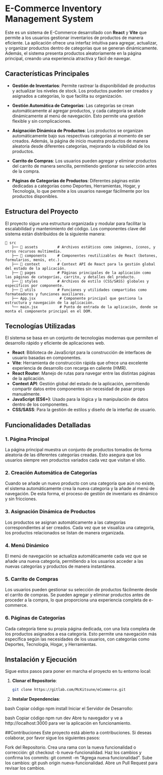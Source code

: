 # E-Commerce Inventory Management System

Este es un sistema de E-Commerce desarrollado con **React** y **Vite** que permite a los usuarios gestionar inventarios de productos de manera eficiente. La aplicación ofrece una interfaz intuitiva para agregar, actualizar, y organizar productos dentro de categorías que se generan dinámicamente. Además, el sistema presenta productos aleatoriamente en la página principal, creando una experiencia atractiva y fácil de navegar.

## Características Principales

- **Gestión de Inventarios**: Permite rastrear la disponibilidad de productos y actualizar los niveles de stock. Los productos pueden ser creados y asignados a categorías, lo que facilita su organización.
  
- **Gestión Automática de Categorías**: Las categorías se crean automáticamente al agregar productos, y cada categoría se añade dinámicamente al menú de navegación. Esto permite una gestión flexible y sin complicaciones.

- **Asignación Dinámica de Productos**: Los productos se organizan automáticamente bajo sus respectivas categorías al momento de ser creados. Además, la página de inicio muestra productos de manera aleatoria desde diferentes categorías, mejorando la visibilidad de los productos.

- **Carrito de Compras**: Los usuarios pueden agregar y eliminar productos del carrito de manera sencilla, permitiendo gestionar su selección antes de la compra.

- **Páginas de Categorías de Productos**: Diferentes páginas están dedicadas a categorías como Deportes, Herramientas, Hogar, y Tecnología, lo que permite a los usuarios navegar fácilmente por los productos disponibles.

## Estructura del Proyecto

El proyecto sigue una estructura organizada y modular para facilitar la escalabilidad y mantenimiento del código. Los componentes clave del sistema están distribuidos de la siguiente manera:

```plaintext
📁 src
   ├── 📁 assets         # Archivos estáticos como imágenes, íconos, y otros recursos multimedia.
   ├── 📁 components     # Componentes reutilizables de React (botones, formularios, menús, etc.).
   ├── 📁 context        # Context API de React para la gestión global del estado de la aplicación.
   ├── 📁 pages          # Páginas principales de la aplicación como las páginas de categorías, carrito, y detalles del producto.
   ├── 📁 styles         # Archivos de estilo (CSS/SASS) globales y específicos por componente.
   ├── 📁 utils          # Funciones y utilidades compartidas como formateadores y funciones auxiliares.
   ├── App.jsx           # Componente principal que gestiona la estructura y navegación de la aplicación.
   └── main.jsx          # Punto de entrada de la aplicación, donde se monta el componente principal en el DOM.
```

## Tecnologías Utilizadas

El sistema se basa en un conjunto de tecnologías modernas que permiten el desarrollo rápido y eficiente de aplicaciones web.

- **React**: Biblioteca de JavaScript para la construcción de interfaces de usuario basadas en componentes.
- **Vite**: Herramienta de construcción rápida que ofrece una excelente experiencia de desarrollo con recarga en caliente (HMR).
- **React Router**: Manejo de rutas para navegar entre las distintas páginas de la aplicación.
- **Context API**: Gestión global del estado de la aplicación, permitiendo compartir datos entre componentes sin necesidad de pasar props manualmente.
- **JavaScript (ES6+)**: Usado para la lógica y la manipulación de datos dentro de los componentes.
- **CSS/SASS**: Para la gestión de estilos y diseño de la interfaz de usuario.

## Funcionalidades Detalladas

### 1. **Página Principal**

La página principal muestra un conjunto de productos tomados de forma aleatoria de las diferentes categorías creadas. Esto asegura que los usuarios siempre ven productos variados cada vez que visitan el sitio.

### 2. **Creación Automática de Categorías**

Cuando se añade un nuevo producto con una categoría que aún no existe, el sistema automáticamente crea la nueva categoría y la añade al menú de navegación. De esta forma, el proceso de gestión de inventario es dinámico y sin fricciones.

### 3. **Asignación Dinámica de Productos**

Los productos se asignan automáticamente a las categorías correspondientes al ser creados. Cada vez que se visualiza una categoría, los productos relacionados se listan de manera organizada.

### 4. **Menú Dinámico**

El menú de navegación se actualiza automáticamente cada vez que se añade una nueva categoría, permitiendo a los usuarios acceder a las nuevas categorías y productos de manera instantánea.

### 5. **Carrito de Compras**

Los usuarios pueden gestionar su selección de productos fácilmente desde el carrito de compras. Se pueden agregar y eliminar productos antes de proceder a la compra, lo que proporciona una experiencia completa de e-commerce.

### 6. **Páginas de Categorías**

Cada categoría tiene su propia página dedicada, con una lista completa de los productos asignados a esa categoría. Esto permite una navegación más específica según las necesidades de los usuarios, con categorías como Deportes, Tecnología, Hogar, y Herramientas.

## Instalación y Ejecución

Sigue estos pasos para poner en marcha el proyecto en tu entorno local:

1. **Clonar el Repositorio**:

   ```bash
   git clone https://gitlab.com/McKitsune/eCommerce.git

2. **Instalar Dependencias**:

bash
Copiar código
npm install
Iniciar el Servidor de Desarrollo:

bash
Copiar código
npm run dev
Abre tu navegador y ve a http://localhost:3000 para ver la aplicación en funcionamiento.

##Contribuciones
Este proyecto está abierto a contribuciones. Si deseas colaborar, por favor sigue los siguientes pasos:

Fork del Repositorio.
Crea una rama con la nueva funcionalidad o corrección: git checkout -b nueva-funcionalidad.
Haz los cambios y confirma los commits: git commit -m "Agrega nueva funcionalidad".
Sube los cambios: git push origin nueva-funcionalidad.
Abre un Pull Request para revisar los cambios.